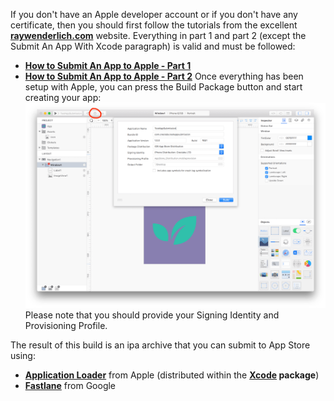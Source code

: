 If you don't have an Apple developer account or if you don't have any certificate, then you should first follow the tutorials from the excellent **[raywenderlich.com](https://raywenderlich.com)** website. Everything in part 1 and part 2 (except the Submit An App With Xcode paragraph) is valid and must be followed:
* **[How to Submit An App to Apple - Part 1](https://www.raywenderlich.com/184709/submit-app-apple-no-account-app-store-part-1)**
* **[How to Submit An App to Apple - Part 2](https://www.raywenderlich.com/184825/submit-app-apple-no-account-app-store-part-2)**
Once everything has been setup with Apple, you can press the Build Package button and start creating your app:
![Creo](../images/creo/creo_submit_your_app_1.png)
Please note that you should provide your Signing Identity and Provisioning Profile.

The result of this build is an ipa archive that you can submit to App Store using:
* **[Application Loader](https://help.apple.com/itc/apploader/)** from Apple (distributed within the **[Xcode](https://developer.apple.com/xcode/) package**)
* **[Fastlane](https://docs.fastlane.tools/getting-started/ios/appstore-deployment/)** from Google

